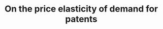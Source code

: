 ---
layout: default
citation: 'Rassenfosse, G. de, & Potterie, B. van P. de la. '
description: Fees since 1980 at the European (EPO), the US and the Japanese patent
  offices.
record_creation_timestamp: 11/25/2020 17:20:46
shortname: patent_price_elasticity
tags: patent demand
title: On the price elasticity of demand for patents
location: http://www.gder.info/download_OBES_data.html
uuid: d76b71a1-2f43-447d-b296-a1b52db6e3d7
---